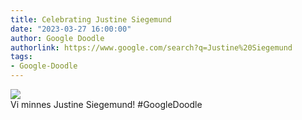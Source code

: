 ```yaml
---
title: Celebrating Justine Siegemund
date: "2023-03-27 16:00:00"
author: Google Doodle
authorlink: https://www.google.com/search?q=Justine%20Siegemund
tags:
- Google-Doodle
---
```

<img src="https://www.google.com/logos/doodles/2023/celebrating-justine-siegemund-6753651837109580.2-l.png" referrerpolicy="no-referrer"><br>Vi minnes Justine Siegemund! #GoogleDoodle